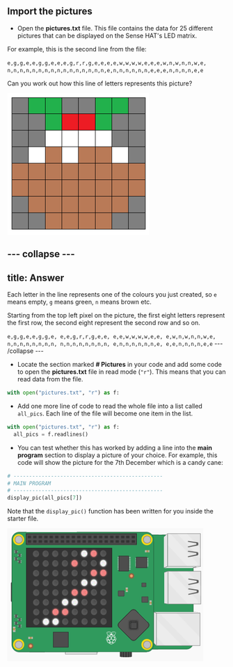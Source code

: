 ## Import the pictures

+ Open the **pictures.txt** file. This file contains the data for 25 different pictures that can be displayed on the Sense HAT's LED matrix.

For example, this is the second line from the file:

`e,g,g,e,e,g,g,e,e,e,g,r,r,g,e,e,e,e,w,w,w,w,e,e,e,w,n,w,n,n,w,e,
n,n,n,n,n,n,n,n,n,n,n,n,n,n,n,n,e,n,n,n,n,n,n,e,e,e,n,n,n,n,e,e`

Can you work out how this line of letters represents this picture?

![Christmas pud](images/square-paper-image.png)

--- collapse ---
---
title: Answer
---
Each letter in the line represents one of the colours you just created, so `e` means empty, `g` means green, `n` means brown etc.

Starting from the top left pixel on the picture, the first eight letters represent the first row, the second eight represent the second row and so on.

`e,g,g,e,e,g,g,e,
e,e,g,r,r,g,e,e,
e,e,w,w,w,w,e,e,
e,w,n,w,n,n,w,e,
n,n,n,n,n,n,n,n,
n,n,n,n,n,n,n,n,
e,n,n,n,n,n,n,e,
e,e,n,n,n,n,e,e`
--- /collapse ---

+ Locate the section marked **# Pictures** in your code and add some code to open the **pictures.txt** file in read mode (`"r"`). This means that you can read data from the file.

```python
with open("pictures.txt", "r") as f:
```

+ Add one more line of code to read the whole file into a list called `all_pics`. Each line of the file will become one item in the list.

```python
with open("pictures.txt", "r") as f:
  all_pics = f.readlines()
```

+ You can test whether this has worked by adding a line into the **main program** section to display a picture of your choice. For example, this code will show the picture for the 7th December which is a candy cane:

```python
# ------------------------------------------------
# MAIN PROGRAM
# ------------------------------------------------
display_pic(all_pics[7])
```

Note that the `display_pic()` function has been written for you inside the starter file.

![Display candy cane](images/display-candy-cane.png)
